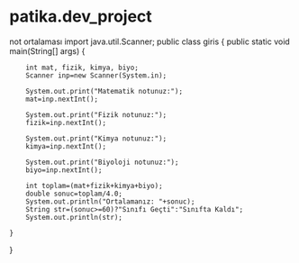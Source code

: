 # patika.dev_project
not ortalaması
import java.util.Scanner;
public class giris {
    public static void main(String[] args) {

        int mat, fizik, kimya, biyo;
        Scanner inp=new Scanner(System.in);

        System.out.print("Matematik notunuz:");
        mat=inp.nextInt();

        System.out.print("Fizik notunuz:");
        fizik=inp.nextInt();

        System.out.print("Kimya notunuz:");
        kimya=inp.nextInt();

        System.out.print("Biyoloji notunuz:");
        biyo=inp.nextInt();

        int toplam=(mat+fizik+kimya+biyo);
        double sonuc=toplam/4.0;
        System.out.println("Ortalamanız: "+sonuc);
        String str=(sonuc>=60)?"Sınıfı Geçti":"Sınıfta Kaldı";
        System.out.println(str);

    }

}
